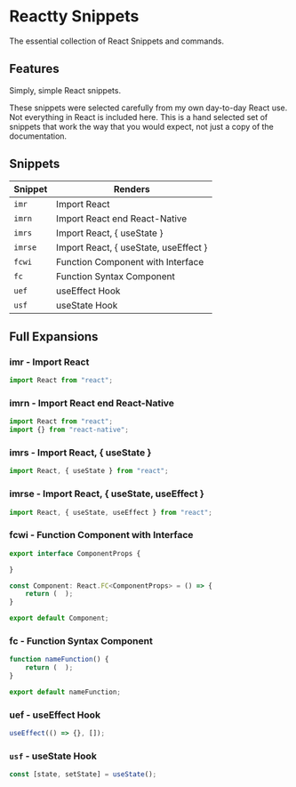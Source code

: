 # Reactty Snippets

The essential collection of React Snippets and commands.

## Features

Simply, simple React snippets.

These snippets were selected carefully from my own day-to-day React use. Not
everything in React is included here. This is a hand selected set of snippets
that work the way that you would expect, not just a copy of the documentation.

## Snippets

| Snippet | Renders                               |
| ------- | ------------------------------------- |
| `imr`   | Import React                          |
| `imrn`  | Import React end React-Native         |
| `imrs`  | Import React, { useState }            |
| `imrse` | Import React, { useState, useEffect } |
| `fcwi`  | Function Component with Interface     |
| `fc`    | Function Syntax Component             |
| `uef`   | useEffect Hook                        |
| `usf`   | useState Hook                         |

## Full Expansions

### imr - Import React

```typescript
import React from "react";
```

### imrn - Import React end React-Native

```typescript
import React from "react";
import {} from "react-native";
```

### imrs - Import React, { useState }

```typescript
import React, { useState } from "react";
```

### imrse - Import React, { useState, useEffect }

```typescript
import React, { useState, useEffect } from "react";
```

### fcwi - Function Component with Interface

```typescript
export interface ComponentProps {

}

const Component: React.FC<ComponentProps> = () => {
    return (  );
}

export default Component;
```

### fc - Function Syntax Component

```typescript
function nameFunction() {
    return (  );
}

export default nameFunction;
```

### uef - useEffect Hook

```typescript
useEffect(() => {}, []);
```

### `usf` - useState Hook

```typescript
const [state, setState] = useState();
```
